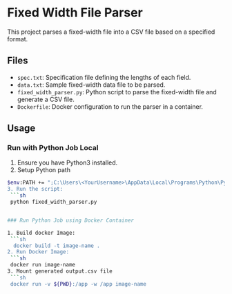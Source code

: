 # Fixed Width File Parser

This project parses a fixed-width file into a CSV file based on a specified format.

## Files

- `spec.txt`: Specification file defining the lengths of each field.
- `data.txt`: Sample fixed-width data file to be parsed.
- `fixed_width_parser.py`: Python script to parse the fixed-width file and generate a CSV file.
- `Dockerfile`: Docker configuration to run the parser in a container.

## Usage

### Run with Python Job Local

1. Ensure you have Python3 installed.
2. Setup Python path  
  ```sh
  $env:PATH += ";C:\Users\<YourUsername>\AppData\Local\Programs\Python\Python<version>\"
3. Run the script:
   ```sh
   python fixed_width_parser.py


### Run Python Job using Docker Container

1. Build docker Image:
   ```sh
    docker build -t image-name .
2. Run Docker Image:
   ```sh
   docker run image-name
3. Mount generated output.csv file
   ```sh
   docker run -v ${PWD}:/app -w /app image-name

